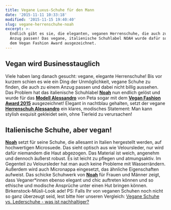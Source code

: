 ```yaml
---
title: Vegane Luxus-Schuhe für den Mann
date: '2015-11-11 10:33:18'
modified: '2015-11-15 19:40:40'
slug: vegane-herrenschuhe-noah
excerpt: >-
  Endlich gibt es sie, die eleganten, veganen Herrenschuhe, die auch zu einem
  Anzug passen! Das vegane, italienische Schuhlabel NOAH wurde dafür sogar mit
  dem Vegan Fashion Award ausgezeichnet.
---
```


## Vegan wird Businesstauglich

Viele haben lang danach gesucht: vegane, elegante Herrenschuhe! Bis vor kurzem schien es wie ein Ding der Unmöglichkeit, vegane Schuhe zu finden, die auch zu einem Anzug passen und dabei nicht billig aussehen. Das Problem hat das italienische Schuhlabel **[Noah](http://www.noah-shop.com/)** nun endlich gelöst und wurde für das **[Modell Alessandro](http://www.noah-shop.com/alessandro.html)** von Peta sogar mit dem **[Vegan Fashion Award 2015](http://veganfashionaward.peta.de/)** ausgezeichnet! Elegant in nachtblau gehalten, setzt der vegane **[Herrenschuh Alessandro](http://www.noah-shop.com/alessandro.html)** ein klares, modisches Statement: Man kann stylish exquisit gekleidet sein, ohne Tierleid zu verursachen!

## Italienische Schuhe, aber vegan!

[**Noah**](http://www.noah-shop.com/) setzt für seine Schuhe, die allesamt in Italien hergestellt werden, auf hochwertigen Microsuede. Das sieht optisch aus wie Veloursleder, nur wird dafür niemandem die Haut abgezogen. Das Material ist weich, angenehm und dennoch äußerst robust. Es ist leicht zu pflegen und atmungsaktiv. Im Gegenteil zu Veloursleder hat man auch keine Probleme mit Wasserrändern. Außerdem wird auch Micronappa eingesetzt, das ähnliche Eigenschaften aufweist. [<!-- Image removed (no copyright): noah-elegante-vegane-schuhe-640x320.jpg -->](https://www.veganblatt.com/i/noah-elegante-vegane-schuhe.jpg) Das schicke Schuhwerk von **[Noah](http://www.noah-shop.com/)** für Frauen und Männer zeigt, dass Veganer\*innen ebenso elegant und chic auftreten können und so ethische und modische Ansprüche unter einen Hut bringen können. Birkenstock-Müsli-Look ade! PS: Falls Ihr von veganen Schuhen noch nicht so ganz überzeugt seid, lest bitte hier unseren Vergleich: [Vegane Schuhe vs. Lederschuhe - was ist nachhaltiger?](https://www.veganblatt.com/vegane-schuhe-lederschuhe-nachhaltig) [<!-- Image removed (no copyright): NOAH-Sofia-nero-LE-01-640x376.jpg -->](https://www.veganblatt.com/i/NOAH-Sofia-nero-LE-01.jpg)

